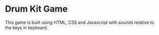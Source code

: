 # Drum Kit Game

This game is built using HTML, CSS and Javascript with sounds relative to the keys in keyboard.
